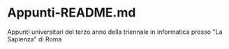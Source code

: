 # Appunti-README.md
Appunti universitari del terzo anno della triennale in informatica presso "La Sapienza" di Roma

